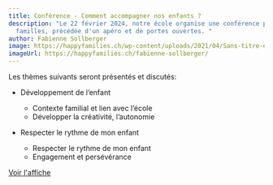 ```yaml
---
title: Conférence - Comment accompagner nos enfants ?
description: "Le 22 février 2024, notre école organise une conférence pour les
  familles, précédée d'un apéro et de portes ouvertes. "
author: Fabienne Sollberger
image: https://happyfamilies.ch/wp-content/uploads/2021/04/Sans-titre-e1619601821839.png
imageUrl: https://happyfamilies.ch/fabienne-sollberger/
---
```

Les thèmes suivants seront présentés et discutés:

* Développement de l’enfant

  * Contexte familial et lien avec l’école
  * Développer la créativité, l’autonomie
* Respecter le rythme de mon enfant

  * Respecter le rythme de mon enfant
  * Engagement et persévérance

[V﻿oir l'affiche](</media/Conference Feb 2024.pdf>)
